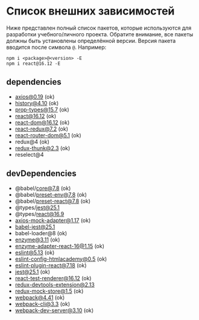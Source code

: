 # Список внешних зависимостей

Ниже представлен полный список пакетов, которые используются для разработки учебного/личного проекта. Обратите внимание, все пакеты должны быть установлены определённой версии. Версия пакета вводится после символа `@`. Например: 

```
npm i <package>@<version> -E
npm i react@16.12 -E
``` 

## dependencies

* axios@0.19                       (ok)
* history@4.10                     (ok)
* prop-types@15.7                  (ok)
* react@16.12                      (ok)
* react-dom@16.12                  (ok)
* react-redux@7.2                  (ok)
* react-router-dom@5.1             (ok)
* redux@4                          (ok)
* redux-thunk@2.3                  (ok)
* reselect@4

## devDependencies

* @babel/core@7.8                  (ok)
* @babel/preset-env@7.8            (ok)
* @babel/preset-react@7.8          (ok)
* @types/jest@25.1
* @types/react@16.9
* axios-mock-adapter@1.17          (ok)
* babel-jest@25.1
* babel-loader@8                   (ok)
* enzyme@3.11                      (ok)
* enzyme-adapter-react-16@1.15     (ok)
* eslint@5.13                      (ok)
* eslint-config-htmlacademy@0.5    (ok)
* eslint-plugin-react@7.18         (ok)
* jest@25.1                        (ok)
* react-test-renderer@16.12        (ok)
* redux-devtools-extension@2.13
* redux-mock-store@1.5             (ok)
* webpack@4.41                     (ok)
* webpack-cli@3.3                  (ok)
* webpack-dev-server@3.10          (ok)
